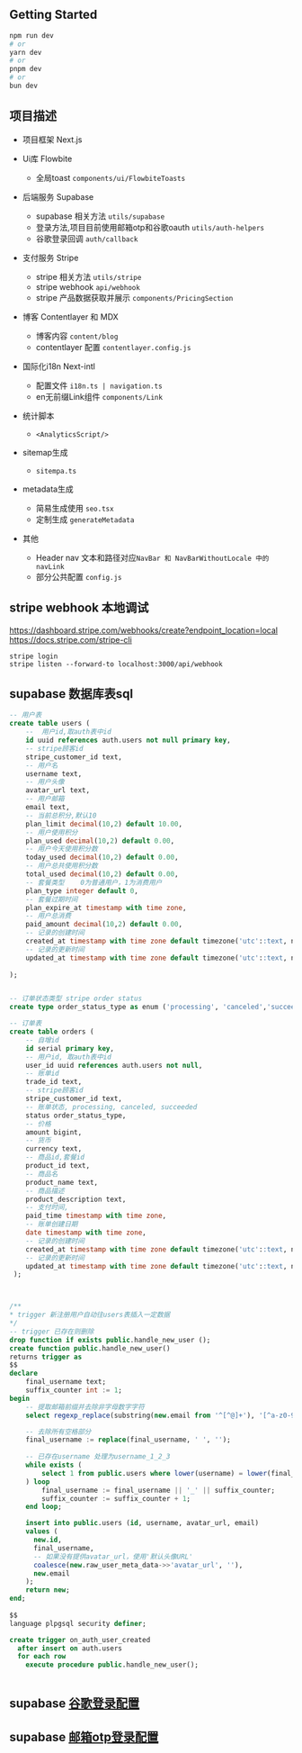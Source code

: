 ## Getting Started

```bash
npm run dev
# or
yarn dev
# or
pnpm dev
# or
bun dev
```

## 项目描述

- 项目框架 Next.js

- Ui库  Flowbite
  - 全局toast ```components/ui/FlowbiteToasts```

- 后端服务 Supabase
  - supabase 相关方法 ```utils/supabase```
  - 登录方法,项目目前使用邮箱otp和谷歌oauth ```utils/auth-helpers```
  - 谷歌登录回调 ```auth/callback```

- 支付服务 Stripe
  - stripe 相关方法 ```utils/stripe```
  - stripe webhook ```api/webhook```
  - stripe 产品数据获取并展示 ```components/PricingSection```

- 博客  Contentlayer 和 MDX
  - 博客内容 ```content/blog```
  - contentlayer 配置  ```contentlayer.config.js```

- 国际化i18n  Next-intl
  - 配置文件 ```i18n.ts | navigation.ts```
  - en无前缀Link组件 ```components/Link```

- 统计脚本 
  - ```<AnalyticsScript/>```

- sitemap生成
  - ```sitempa.ts```

- metadata生成
  - 简易生成使用 ```seo.tsx```
  - 定制生成 ``` generateMetadata ```

- 其他
  - Header nav 文本和路径对应```NavBar 和 NavBarWithoutLocale 中的navLink```
  - 部分公共配置 ```config.js```

## stripe webhook 本地调试
https://dashboard.stripe.com/webhooks/create?endpoint_location=local
https://docs.stripe.com/stripe-cli
```
stripe login
stripe listen --forward-to localhost:3000/api/webhook
```

## supabase 数据库表sql
```sql
-- 用户表
create table users (
    --  用户id,取auth表中id   
    id uuid references auth.users not null primary key, 
    -- stripe顾客id   
    stripe_customer_id text,   
    -- 用户名   
    username text,   
    -- 用户头像   
    avatar_url text,   
    -- 用户邮箱   
    email text,   
    -- 当前总积分,默认10  
    plan_limit decimal(10,2) default 10.00,   
    -- 用户使用积分   
    plan_used decimal(10,2) default 0.00,   
    -- 用户今天使用积分数   
    today_used decimal(10,2) default 0.00,   
    -- 用户总共使用积分数   
    total_used decimal(10,2) default 0.00,   
    -- 套餐类型    0为普通用户，1为消费用户
    plan_type integer default 0,        
    -- 套餐过期时间    
    plan_expire_at timestamp with time zone,    
    -- 用户总消费   
    paid_amount decimal(10,2) default 0.00,    
    -- 记录的创建时间   
    created_at timestamp with time zone default timezone('utc'::text, now()) not null,   
    -- 记录的更新时间   
    updated_at timestamp with time zone default timezone('utc'::text, now()) not null
    
);


-- 订单状态类型 stripe order status
create type order_status_type as enum ('processing', 'canceled','succeeded','requires_action','requires_capture','requires_confirmation','requires_payment_method'); 

-- 订单表 
create table orders (    
    -- 自增id   
    id serial primary key,   
    -- 用户id, 取auth表中id   
    user_id uuid references auth.users not null,   
    -- 账单id   
    trade_id text,   
    -- stripe顾客id   
    stripe_customer_id text,   
    -- 账单状态, processing, canceled, succeeded   
    status order_status_type,   
    -- 价格   
    amount bigint,   
    -- 货币   
    currency text,   
    -- 商品id,套餐id  
    product_id text,   
    -- 商品名   
    product_name text,   
    -- 商品描述   
    product_description text,   
    -- 支付时间,   
    paid_time timestamp with time zone,   
    -- 账单创建日期   
    date timestamp with time zone,   
    -- 记录的创建时间   
    created_at timestamp with time zone default timezone('utc'::text, now()) not null,    
    -- 记录的更新时间   
    updated_at timestamp with time zone default timezone('utc'::text, now()) not null 
 ); 



/**
* trigger 新注册用户自动往users表插入一定数据
*/
-- trigger 已存在则删除
drop function if exists public.handle_new_user ();
create function public.handle_new_user()
returns trigger as
$$
declare
    final_username text;
    suffix_counter int := 1;
begin
    -- 提取邮箱前缀并去除非字母数字字符
    select regexp_replace(substring(new.email from '^[^@]+'), '[^a-z0-9]', '', 'g') into final_username;

    -- 去除所有空格部分
    final_username := replace(final_username, ' ', '');
    
    -- 已存在username 处理为username_1_2_3
    while exists (
        select 1 from public.users where lower(username) = lower(final_username)
    ) loop
        final_username := final_username || '_' || suffix_counter;
        suffix_counter := suffix_counter + 1;
    end loop;

    insert into public.users (id, username, avatar_url, email)
    values (
      new.id,
      final_username, 
      -- 如果没有提供avatar_url，使用'默认头像URL'
      coalesce(new.raw_user_meta_data->>'avatar_url', ''), 
      new.email
    );
    return new;
end;
  
$$
language plpgsql security definer;

create trigger on_auth_user_created
  after insert on auth.users
  for each row
    execute procedure public.handle_new_user();
    


```

## supabase [谷歌登录配置](https://supabase.com/docs/guides/auth/social-login/auth-google#configure-your-services-id)

## supabase [邮箱otp登录配置](https://supabase.com/docs/guides/auth/auth-email-passwordless)


